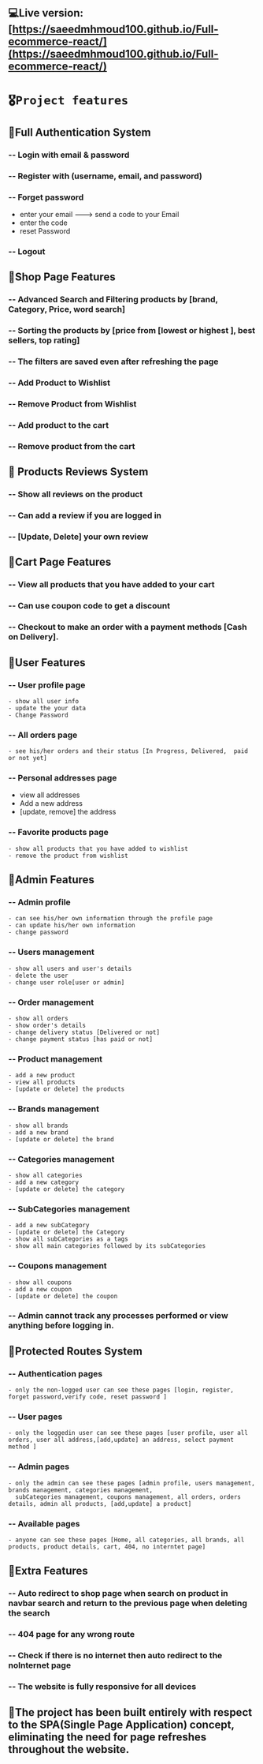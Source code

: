 ## 💻Live version: [https://saeedmhmoud100.github.io/Full-ecommerce-react/](https://saeedmhmoud100.github.io/Full-ecommerce-react/)

# `🎖️Project features`

## 📌Full Authentication System
 ### -- Login with email & password
 ### -- Register with (username, email, and password)
 ### -- Forget password
   - enter your email ---> send a code to your Email   
   - enter the code   
   - reset Password    
 ### -- Logout

## 📌Shop Page Features
 ### -- Advanced Search and Filtering products by [brand, Category, Price, word search]
 ### -- Sorting the products by [price from [lowest or highest ], best sellers, top rating]
 ### -- The filters are saved even after refreshing the page 
 ### -- Add Product to Wishlist
 ### -- Remove Product from Wishlist
 ### -- Add product to the cart
 ### -- Remove product from the cart

## 📌 Products Reviews System
 ### -- Show all reviews on the product
 ### -- Can add a review if you are logged in
 ### -- [Update, Delete] your own review

## 📌Cart Page Features
 ### -- View all products that you have added to your cart
 ### -- Can use coupon code to get a discount
 ### -- Checkout to make an order with a payment methods [Cash on Delivery].

## 📌User Features
 ### -- User profile page  
    - show all user info  
    - update the your data  
    - Change Password  
 ### -- All orders page  
    - see his/her orders and their status [In Progress, Delivered,  paid or not yet]  
 ### -- Personal addresses page  
   - view all addresses  
   - Add a new address  
   - [update, remove] the address
 ### -- Favorite products page  
    - show all products that you have added to wishlist  
    - remove the product from wishlist  


## 📌Admin Features
 ### -- Admin profile
    - can see his/her own information through the profile page
    - can update his/her own information
    - change password
 ### -- Users management
    - show all users and user's details
    - delete the user
    - change user role[user or admin]
 ### -- Order management
    - show all orders
    - show order's details
    - change delivery status [Delivered or not]
    - change payment status [has paid or not]
 ### -- Product management
    - add a new product
    - view all products 
    - [update or delete] the products
 ### -- Brands management
    - show all brands
    - add a new brand
    - [update or delete] the brand
 ### -- Categories management
    - show all categories
    - add a new category
    - [update or delete] the category
 ### -- SubCategories management
    - add a new subCategory
    - [update or delete] the Category
    - show all subCategories as a tags
    - show all main categories followed by its subCategories
 ### -- Coupons management
    - show all coupons
    - add a new coupon
    - [update or delete] the coupon
 ### -- Admin cannot track any processes performed or view anything before logging in.


## 📌Protected Routes System
 ### -- Authentication pages
    - only the non-logged user can see these pages [login, register, forget password,verify code, reset password ]
 ### -- User pages
    - only the loggedin user can see these pages [user profile, user all orders, user all address,[add,update] an address, select payment method ]
 ### -- Admin pages
    - only the admin can see these pages [admin profile, users management, brands management, categories management,
      subCategories management, coupons management, all orders, orders details, admin all products, [add,update] a product]
 ### -- Available pages
    - anyone can see these pages [Home, all categories, all brands, all products, product details, cart, 404, no interntet page]

## 📌Extra Features
 ### -- Auto redirect to shop page when search on product in navbar search and return to the previous page when deleting the search
 ### -- 404 page for any wrong route
 ### -- Check if there is no internet then auto redirect to the noInternet page
 ### -- The website is fully responsive for all devices

## 📌The project has been built entirely with respect to the SPA(Single Page Application) concept, eliminating the need for page refreshes throughout the website.


